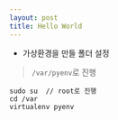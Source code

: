 ```yaml
---
layout: post
title: Hello World
---
```


- 가상환경을 만들 폴더 설정
> `/var/pyenv`로 진행

```
sudo su  // root로 진행
cd /var
virtualenv pyenv
```
